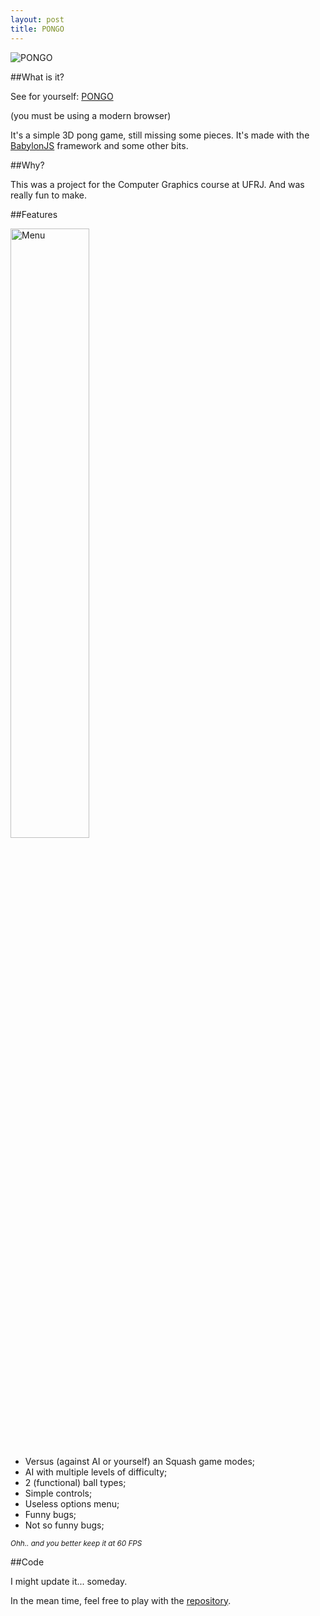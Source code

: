 ```yaml
---
layout: post
title: PONGO
---
```


![PONGO](http://i.imgur.com/DYGC7BI.png)

##What is it?

See for yourself: [PONGO](http://pboueke.github.io/CG0X/#)

(you must be using a modern browser)

It's a simple 3D pong game, still missing some pieces. It's made with the [BabylonJS](http://www.babylonjs.com/) framework and some other bits.

##Why?

This was a project for the Computer Graphics course at UFRJ. And was really fun to make.

##Features

<img src="http://i.imgur.com/lBMIOsg.png" alt="Menu" width="50%">

* Versus (against AI or yourself) an Squash game modes;
* AI with multiple levels of difficulty;
* 2 (functional) ball types;
* Simple controls;
* Useless options menu;
* Funny bugs;
* Not so funny bugs;

<small>*Ohh.. and you better keep it at 60 FPS*</small>

##Code

I might update it... someday.

In the mean time, feel free to play with the [repository](https://github.com/pboueke/CG0X).
